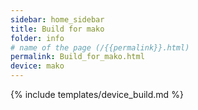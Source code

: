 ```yaml
---
sidebar: home_sidebar
title: Build for mako
folder: info
# name of the page (/{{permalink}}.html)
permalink: Build_for_mako.html
device: mako
---
```

{% include templates/device_build.md %}
